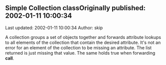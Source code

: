 ## Simple Collection classOriginally published: 2002-01-11 10:00:34 
Last updated: 2002-01-11 10:00:34 
Author: skip  
 
A collection groups a set of objects together and forwards attribute lookups to all elements of the collection that contain the desired attribute.  It's not an error for an element of the collection to be missing an attribute.  The list returned is just missing that value.  The same holds true when forwarding __call__.